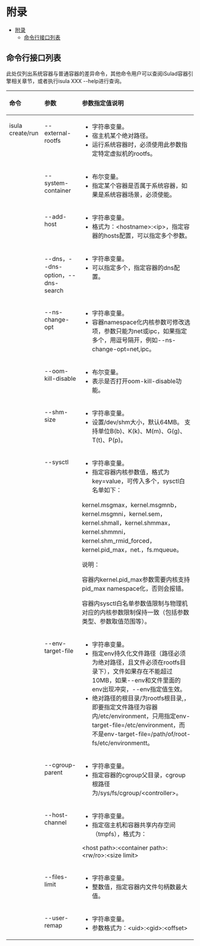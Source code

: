 # 附录

- [附录](#附录)
    - [命令行接口列表](#命令行接口列表)

## 命令行接口列表

此处仅列出系统容器与普通容器的差异命令，其他命令用户可以查阅iSulad容器引擎相关章节，或者执行isula XXX --help进行查询。

<a name="zh-cn_topic_0182200851_table1661120132715"></a>
<table><thead align="left"><tr id="zh-cn_topic_0182200851_row106622062718"><th class="cellrowborder" id="mcps1.1.4.1.1" valign="top" width="15.909999999999998%"><p id="zh-cn_topic_0182200851_p66628072719"><a name="zh-cn_topic_0182200851_p66628072719"></a><a name="zh-cn_topic_0182200851_p66628072719"></a>命令</p>
</th>
<th class="cellrowborder" id="mcps1.1.4.1.2" valign="top" width="20.96%"><p id="zh-cn_topic_0182200851_p180520291382"><a name="zh-cn_topic_0182200851_p180520291382"></a><a name="zh-cn_topic_0182200851_p180520291382"></a>参数</p>
</th>
<th class="cellrowborder" id="mcps1.1.4.1.3" valign="top" width="63.129999999999995%"><p id="zh-cn_topic_0182200851_p16630017279"><a name="zh-cn_topic_0182200851_p16630017279"></a><a name="zh-cn_topic_0182200851_p16630017279"></a>参数指定值说明</p>
</th>
</tr>
</thead>
<tbody><tr id="zh-cn_topic_0182200851_row1566315011273"><td class="cellrowborder" headers="mcps1.1.4.1.1" rowspan="13" valign="top" width="15.909999999999998%"><p id="zh-cn_topic_0182200851_p19663103273"><a name="zh-cn_topic_0182200851_p19663103273"></a><a name="zh-cn_topic_0182200851_p19663103273"></a>isula create/run</p>
</td>
<td class="cellrowborder" headers="mcps1.1.4.1.2" valign="top" width="20.96%"><p id="zh-cn_topic_0182200851_p13133631162711"><a name="zh-cn_topic_0182200851_p13133631162711"></a><a name="zh-cn_topic_0182200851_p13133631162711"></a>--external-rootfs</p>
</td>
<td class="cellrowborder" headers="mcps1.1.4.1.3" valign="top" width="63.129999999999995%"><a name="zh-cn_topic_0182200851_ul9563151193112"></a><a name="zh-cn_topic_0182200851_ul9563151193112"></a><ul id="zh-cn_topic_0182200851_ul9563151193112"><li>字符串变量。</li><li>宿主机某个绝对路径。</li><li>运行系统容器时，必须使用此参数指定特定虚拟机的rootfs。</li></ul>
</td>
</tr>
<tr id="zh-cn_topic_0182200851_row16284133542717"><td class="cellrowborder" headers="mcps1.1.4.1.1" valign="top"><p id="zh-cn_topic_0182200851_p1244444320276"><a name="zh-cn_topic_0182200851_p1244444320276"></a><a name="zh-cn_topic_0182200851_p1244444320276"></a>--system-container</p>
</td>
<td class="cellrowborder" headers="mcps1.1.4.1.2" valign="top"><a name="zh-cn_topic_0182200851_ul29491493213"></a><a name="zh-cn_topic_0182200851_ul29491493213"></a><ul id="zh-cn_topic_0182200851_ul29491493213"><li>布尔变量。</li><li>指定某个容器是否属于系统容器，如果是系统容器场景，必须使能。</li></ul>
</td>
</tr>
<tr id="zh-cn_topic_0182200851_row73694524302"><td class="cellrowborder" headers="mcps1.1.4.1.1" valign="top"><p id="zh-cn_topic_0182200851_p84168531305"><a name="zh-cn_topic_0182200851_p84168531305"></a><a name="zh-cn_topic_0182200851_p84168531305"></a>--add-host</p>
</td>
<td class="cellrowborder" headers="mcps1.1.4.1.2" valign="top"><a name="zh-cn_topic_0182200851_ul599565718433"></a><a name="zh-cn_topic_0182200851_ul599565718433"></a><ul id="zh-cn_topic_0182200851_ul599565718433"><li>字符串变量。</li><li>格式为：&lt;hostname&gt;:&lt;ip&gt;，指定容器的hosts配置，可以指定多个参数。</li></ul>
</td>
</tr>
<tr id="zh-cn_topic_0182200851_row136653112315"><td class="cellrowborder" headers="mcps1.1.4.1.1" valign="top"><p id="zh-cn_topic_0182200851_p14571723318"><a name="zh-cn_topic_0182200851_p14571723318"></a><a name="zh-cn_topic_0182200851_p14571723318"></a>--dns，--dns-option，--dns-search</p>
</td>
<td class="cellrowborder" headers="mcps1.1.4.1.2" valign="top"><a name="zh-cn_topic_0182200851_ul1203182244412"></a><a name="zh-cn_topic_0182200851_ul1203182244412"></a><ul id="zh-cn_topic_0182200851_ul1203182244412"><li>字符串变量。</li><li>可以指定多个，指定容器的dns配置。</li></ul>
</td>
</tr>
<tr id="zh-cn_topic_0182200851_row2222848182715"><td class="cellrowborder" headers="mcps1.1.4.1.1" valign="top"><p id="zh-cn_topic_0182200851_p182891218289"><a name="zh-cn_topic_0182200851_p182891218289"></a><a name="zh-cn_topic_0182200851_p182891218289"></a>--ns-change-opt</p>
</td>
<td class="cellrowborder" headers="mcps1.1.4.1.2" valign="top"><a name="zh-cn_topic_0182200851_ul4651332104415"></a><a name="zh-cn_topic_0182200851_ul4651332104415"></a><ul id="zh-cn_topic_0182200851_ul4651332104415"><li>字符串变量。</li><li>容器namespace化内核参数可修改选项，参数只能为net或ipc，如果指定多个，用逗号隔开，例如--ns-change-opt=net,ipc。</li></ul>
</td>
</tr>
<tr id="zh-cn_topic_0182200851_row1165111213119"><td class="cellrowborder" headers="mcps1.1.4.1.1" valign="top"><p id="zh-cn_topic_0182200851_p82999175019"><a name="zh-cn_topic_0182200851_p82999175019"></a><a name="zh-cn_topic_0182200851_p82999175019"></a>--oom-kill-disable</p>
</td>
<td class="cellrowborder" headers="mcps1.1.4.1.2" valign="top"><a name="zh-cn_topic_0182200851_ul7426436445"></a><a name="zh-cn_topic_0182200851_ul7426436445"></a><ul id="zh-cn_topic_0182200851_ul7426436445"><li>布尔变量。</li><li>表示是否打开oom-kill-disable功能。</li></ul>
</td>
</tr>
<tr id="zh-cn_topic_0182200851_row104632712116"><td class="cellrowborder" headers="mcps1.1.4.1.1" valign="top"><p id="zh-cn_topic_0182200851_p1813461625011"><a name="zh-cn_topic_0182200851_p1813461625011"></a><a name="zh-cn_topic_0182200851_p1813461625011"></a>--shm-size</p>
</td>
<td class="cellrowborder" headers="mcps1.1.4.1.2" valign="top"><a name="zh-cn_topic_0182200851_ul116272884512"></a><a name="zh-cn_topic_0182200851_ul116272884512"></a><ul id="zh-cn_topic_0182200851_ul116272884512"><li>字符串变量。</li><li>设置/dev/shm大小，默认64MB。 支持单位B(b)、K(k)、M(m)、G(g)、T(t)、P(p)。</li></ul>
</td>
</tr>
<tr id="zh-cn_topic_0182200851_row16585112119283"><td class="cellrowborder" headers="mcps1.1.4.1.1" valign="top"><p id="zh-cn_topic_0182200851_p1615315468296"><a name="zh-cn_topic_0182200851_p1615315468296"></a><a name="zh-cn_topic_0182200851_p1615315468296"></a>--sysctl</p>
</td>
<td class="cellrowborder" headers="mcps1.1.4.1.2" valign="top"><a name="zh-cn_topic_0182200851_ul1049333019450"></a><a name="zh-cn_topic_0182200851_ul1049333019450"></a><ul id="zh-cn_topic_0182200851_ul1049333019450"><li>字符串变量。</li><li>指定容器内核参数值，格式为key=value，可传入多个，sysctl白名单如下：</li></ul>
<p id="zh-cn_topic_0182200851_p12153124682910"><a name="zh-cn_topic_0182200851_p12153124682910"></a><a name="zh-cn_topic_0182200851_p12153124682910"></a>kernel.msgmax，kernel.msgmnb，kernel.msgmni，kernel.sem，kernel.shmall，kernel.shmmax，kernel.shmmni，  kernel.shm_rmid_forced，kernel.pid_max，net.，fs.mqueue。</p>
<div class="note" id="zh-cn_topic_0182200851_note72211527326"><a name="zh-cn_topic_0182200851_note72211527326"></a><a name="zh-cn_topic_0182200851_note72211527326"></a><span class="notetitle"> 说明： </span><div class="notebody"><p id="zh-cn_topic_0182200851_p1723145210324"><a name="zh-cn_topic_0182200851_p1723145210324"></a><a name="zh-cn_topic_0182200851_p1723145210324"></a>容器内kernel.pid_max参数需要内核支持pid_max namespace化，否则会报错。</p>
<p id="zh-cn_topic_0182200851_p109360115251"><a name="zh-cn_topic_0182200851_p109360115251"></a><a name="zh-cn_topic_0182200851_p109360115251"></a>容器内sysctl白名单参数值限制与物理机对应的内核参数限制保持一致（包括参数类型、参数取值范围等）。</p>
</div></div>
</td>
</tr>
<tr id="zh-cn_topic_0182200851_row785516578292"><td class="cellrowborder" headers="mcps1.1.4.1.1" valign="top"><p id="zh-cn_topic_0182200851_p4481659122913"><a name="zh-cn_topic_0182200851_p4481659122913"></a><a name="zh-cn_topic_0182200851_p4481659122913"></a>--env-target-file</p>
</td>
<td class="cellrowborder" headers="mcps1.1.4.1.2" valign="top"><a name="zh-cn_topic_0182200851_ul548533917455"></a><a name="zh-cn_topic_0182200851_ul548533917455"></a><ul id="zh-cn_topic_0182200851_ul548533917455"><li>字符串变量。</li><li>指定env持久化文件路径（路径必须为绝对路径，且文件必须在rootfs目录下），文件如果存在不能超过10MB，如果--env和文件里面的env出现冲突，--env指定值生效。</li><li><span>绝对路径的根目录/为rootfs根目录,，即要指定文件路径为容器内/etc/environment，只用指定env-target-file=/etc/environment，而不是env-target-file=/path/of/root-fs/etc/environmentt。</span></li></ul>
</td>
</tr>
<tr id="zh-cn_topic_0182200851_row6385192913114"><td class="cellrowborder" headers="mcps1.1.4.1.1" valign="top"><p id="zh-cn_topic_0182200851_p738518292315"><a name="zh-cn_topic_0182200851_p738518292315"></a><a name="zh-cn_topic_0182200851_p738518292315"></a>--cgroup-parent</p>
</td>
<td class="cellrowborder" headers="mcps1.1.4.1.2" valign="top"><a name="zh-cn_topic_0182200851_ul12599144954515"></a><a name="zh-cn_topic_0182200851_ul12599144954515"></a><ul id="zh-cn_topic_0182200851_ul12599144954515"><li>字符串变量。</li><li>指定容器的cgroup父目录，cgroup根路径为/sys/fs/cgroup/&lt;controller&gt;。</li></ul>
</td>
</tr>
<tr id="zh-cn_topic_0182200851_row683110439325"><td class="cellrowborder" headers="mcps1.1.4.1.1" valign="top"><p id="zh-cn_topic_0182200851_p188311043163218"><a name="zh-cn_topic_0182200851_p188311043163218"></a><a name="zh-cn_topic_0182200851_p188311043163218"></a>--host-channel</p>
</td>
<td class="cellrowborder" headers="mcps1.1.4.1.2" valign="top"><a name="zh-cn_topic_0182200851_ul79431858144512"></a><a name="zh-cn_topic_0182200851_ul79431858144512"></a><ul id="zh-cn_topic_0182200851_ul79431858144512"><li>字符串变量。</li><li>指定宿主机和容器共享内存空间（tmpfs），格式为：</li></ul>
<p id="zh-cn_topic_0182200851_p890713489326"><a name="zh-cn_topic_0182200851_p890713489326"></a><a name="zh-cn_topic_0182200851_p890713489326"></a>&lt;host path&gt;:&lt;container path&gt;:&lt;rw/ro&gt;:&lt;size limit&gt;</p>
</td>
</tr>
<tr id="zh-cn_topic_0182200851_row69531255173313"><td class="cellrowborder" headers="mcps1.1.4.1.1" valign="top"><p id="zh-cn_topic_0182200851_p5953145533310"><a name="zh-cn_topic_0182200851_p5953145533310"></a><a name="zh-cn_topic_0182200851_p5953145533310"></a>--files-limit</p>
</td>
<td class="cellrowborder" headers="mcps1.1.4.1.2" valign="top"><a name="zh-cn_topic_0182200851_ul187604954614"></a><a name="zh-cn_topic_0182200851_ul187604954614"></a><ul id="zh-cn_topic_0182200851_ul187604954614"><li>字符串变量。</li><li>整数值，指定容器内文件句柄数最大值。</li></ul>
</td>
</tr>
<tr id="zh-cn_topic_0182200851_row12779102883511"><td class="cellrowborder" headers="mcps1.1.4.1.1" valign="top"><p id="zh-cn_topic_0182200851_p08101647154218"><a name="zh-cn_topic_0182200851_p08101647154218"></a><a name="zh-cn_topic_0182200851_p08101647154218"></a>--user-remap</p>
</td>
<td class="cellrowborder" headers="mcps1.1.4.1.2" valign="top"><a name="zh-cn_topic_0182200851_ul11570181919467"></a><a name="zh-cn_topic_0182200851_ul11570181919467"></a><ul id="zh-cn_topic_0182200851_ul11570181919467"><li>字符串变量。</li><li>参数格式为：&lt;uid&gt;:&lt;gid&gt;:&lt;offset&gt;</li></ul>
</td>
</tr>
</tbody>
</table>
